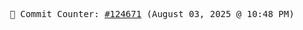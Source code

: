<p align="center">
    <samp>
        📮 Commit Counter: <a href="https://github.com/Javascript-void0/Javascript-void0/commits/main">#124671</a> (August 03, 2025 @ 10:48 PM)
    </samp>
</p>